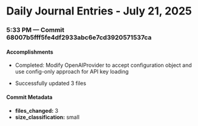 # Daily Journal Entries - July 21, 2025

### 5:33 PM — Commit 68007b5fff5fe4df2933abc6e7cd3920571537ca

#### Accomplishments

- Completed: Modify OpenAIProvider to accept configuration object and use config-only approach for API key loading

- Successfully updated 3 files

#### Commit Metadata

- **files_changed:** 3
- **size_classification:** small